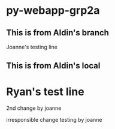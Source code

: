 # py-webapp-grp2a

## This is from Aldin's branch
Joanne's testing line
## This is from Aldin's local

# Ryan's test line 

2nd change by joanne

irresponsible change testing by joanne